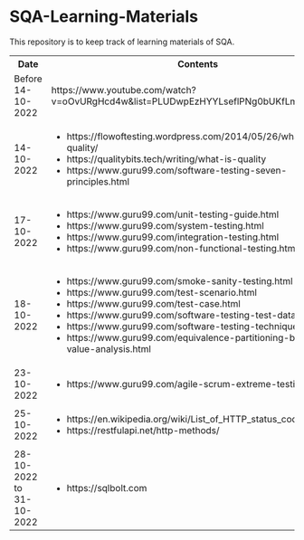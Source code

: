 # SQA-Learning-Materials
This repository is to keep track of learning materials of SQA.
<table style="width:100%">
  <tr>
    <th>Date</th>
    <th>Contents</th>
  </tr>
  <tr>
    <td>Before 14-10-2022</td>
    <td>https://www.youtube.com/watch?v=oOvURgHcd4w&list=PLUDwpEzHYYLseflPNg0bUKfLmAbO2JnE9</td>
  </tr>
  <tr>
    <td>14-10-2022</td>
    <td><ul>
    <li>https://flowoftesting.wordpress.com/2014/05/26/what-is-quality/</li>
    <li>https://qualitybits.tech/writing/what-is-quality</li>
    <li>https://www.guru99.com/software-testing-seven-principles.html</li>
    </ul></td>
  </tr>
  <tr>
    <td>17-10-2022</td>
    <td><ul>
    <li>https://www.guru99.com/unit-testing-guide.html</li>
    <li>https://www.guru99.com/system-testing.html</li>
    <li>https://www.guru99.com/integration-testing.html</li>
    <li>https://www.guru99.com/non-functional-testing.html</li>
    </ul>
    </td>
  </tr>
  <tr>
    <td>18-10-2022</td>
    <td><ul>
    <li>https://www.guru99.com/smoke-sanity-testing.html</li>
    <lihttps://www.guru99.com/smoke-sanity-testing.html</li>
    <li>https://www.guru99.com/test-scenario.html</li>
    <li>https://www.guru99.com/test-case.html</li>
    <li>https://www.guru99.com/software-testing-test-data.html</li>
    <li>https://www.guru99.com/software-testing-techniques.html</li>
    <li>https://www.guru99.com/equivalence-partitioning-boundary-value-analysis.html</li>
    </ul>
    </td>
  </tr>
  <tr>
    <td>23-10-2022</td>
    <td><ul>
    <li>https://www.guru99.com/agile-scrum-extreme-testing.html</li>
    </ul>
    </td>
  </tr>
  <tr>
    <td>25-10-2022</td>
    <td><ul>
    <li>https://en.wikipedia.org/wiki/List_of_HTTP_status_codes</li>
    <li>https://restfulapi.net/http-methods/</li>
    </ul>
    </td>
  </tr>
   <tr>
    <td>28-10-2022 to 31-10-2022</td>
    <td><ul>
    <li>https://sqlbolt.com</li>
    </ul>
    </td>
  </tr>
</table>
                                                                      
